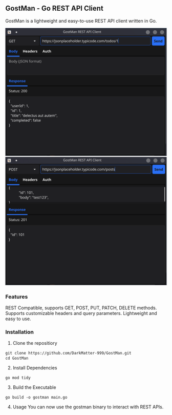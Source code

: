 ## GostMan - Go REST API Client
GostMan is a lightweight and easy-to-use REST API client written in Go. 

![GostMan GET Request](./assets/GET.png) ![GostMan POST Request](./assets/POST.png)


### Features
REST Compatible, supports GET, POST, PUT, PATCH, DELETE methods.
Supports customizable headers and query parameters.
Lightweight and easy to use.

### Installation
1. Clone the repositiory
```
git clone https://github.com/DarkMatter-999/GostMan.git
cd GostMan
```

2. Install Dependencies
```
go mod tidy
```

3. Build the Executable
```
go build -o gostman main.go
```

4. Usage
You can now use the gostman binary to interact with REST APIs.



